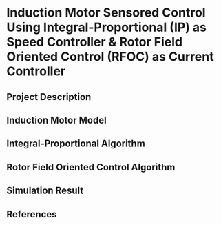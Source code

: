# Induction Motor Sensored Control Using Integral-Proportional (IP) as Speed Controller & Rotor Field Oriented Control (RFOC) as Current Controller

## Project Description

## Induction Motor Model

## Integral-Proportional Algorithm

## Rotor Field Oriented Control Algorithm

## Simulation Result

## References
